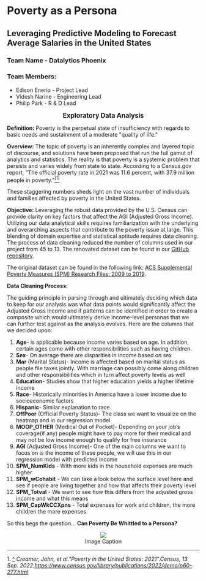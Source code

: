 <h1><B>Poverty as a Persona</B></h1>
<h2> <B>Leveraging Predictive Modeling to Forecast Average Salaries in the United States</B> </h2>

<h3>Team Name - <B>Datalytics Phoenix</B> 
<h3>Team Members:</h3>
 
<ul>
<li>Edison Enerio - Project Lead</li>
<li>Videsh Narine - Engineering Lead </li>
<li>Philip Park - R & D Lead </li>
</ul>

<center> <B> <big> Exploratory Data Analysis </big> </B>  </center>

**Definition:** Poverty is the perpetual state of insufficiency with regards to basic needs and sustainment of a moderate "quality of life." 

**Overview:** The topic of poverty is an inherently complex and layered topic of discourse, and solutions have been proposed that run the full gamut of analytics and statistics. The reality is that poverty is a systemic problem that persists and varies widely from state to state. According to a Census.gov report,
"The official poverty rate in 2021 was 11.6 percent, with 37.9 mil­lion people in poverty."<a name="cite_ref-1"></a>[<sup>[1]</sup>](#cite_note-1)


These staggering numbers sheds light on the vast number of individuals and families affected by poverty in the United States.


**Objective:** Leveraging the robust data provided by the U.S. Census can provide clarity on key factors that affect the AGI (Adjusted Gross Income). Utilizing our data analytical skills requires familiarization with the underlying and overarching aspects that contribute to the poverty issue at large. This blending of domain expertise and statistical aptitude requires data cleaning. The process of data cleaning reduced the number of columns used in our project from 45 to 13. The renovated dataset can be found in our <a href="https://github.com/edenerio/CTPproject/tree/main/Data">GitHub repository</a>.

The original dataset can be found in the following link: <a href="https://www.census.gov/data/datasets/time-series/demo/supplemental-poverty-measure/acs-research-files.html">ACS Supplemental Poverty Measures (SPM) Research Files: 2009 to 2019</a>. 

**Data Cleaning Process:** 

The guiding principle in parsing through and ultimately deciding which data to keep for our analysis was what data points would significantly affect the Adjusted Gross Income and if patterns can be identified in order to create a composite which would ultimately derive income-level personas that we can further test against as the analysis evolves. Here are the columns that we decided upon:

1.	**Age**- is applicable because income varies based on age. In addition, certain ages come with other responsibilities such as having children. 
2.	**Sex**- On average there are disparities in income based on sex
3.	**Mar** (Marital Status)- Income is affected based on marital status as people file taxes jointly. With marriage can possibly come along children and other responsibilities which in turn affect poverty levels as well
4.	**Education**- Studies show that higher education yields a higher lifetime income 
5.	**Race**- Historically minorities in America have a lower income due to socioeconomic factors 
6.	**Hispanic**- Similar explanation to race
7.	**OffPoor** (Official Poverty Status)- The class we want to visualize on the heatmap and in our regression model
8.	**MOOP_OTHER** (Medical Out of Pocket)- Depending on your job’s coverage(if any) people might have to pay more for their medical and may not be low income enough to qualify for free insurance
9.	**AGI** (Adjusted Gross Income)- One of the main columns we want to focus on is the income of these people, we will use this in our regression model with predicted income 
10.	**SPM_NumKids** - With more kids in the household expenses are much higher 
11.	**SPM_wCohabit** - We can take a look below the surface level here and see if people are living together and how that affects their poverty level
12.	**SPM_Totval** - We want to see how this differs from the adjusted gross income and what this means 
13.	**SPM_CapWkCCXpns** - Total expenses for work and children, the more children the more expenses 


So this begs the question... **Can Poverty Be Whittled to a Persona?**




<figure>
<center>
<img src='https://thumbs.dreamstime.com/b/jigsaws-puzzle-human-head-7705203.jpg'/>
<figcaption>Image Caption</figcaption></center>
</figure>

-----------------------------------------------------------------------
<a name="cite_note-1"></a>1. [^](#cite_ref-1) *Creamer, John, et al."Poverty in the United States: 2021".*Census*, 13 Sep. 2022.https://www.census.gov/library/publications/2022/demo/p60-277.html*

